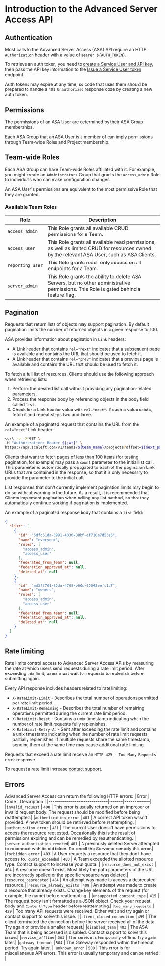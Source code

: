 # Introduction to the Advanced Server Access API

## Authentication

Most calls to the Advanced Server Access (ASA) API require an HTTP `Authorization`
header with a value of `Bearer ${AUTH_TOKEN}`.

To retrieve an auth token, you need to [create a Service User and API
key](https://help.okta.com/okta_help.htm?type=asa&id=ext_asa_service_users),
then pass the API key information to the [Issue a Service User
token](../service-users/#issue-a-service-user-token) endpoint.

Auth tokens may expire at any time, so code that uses them should be prepared
to handle a `401 Unauthorized` response code by creating a new auth token.

## Permissions

The permissions of an ASA User are determined by their ASA Group
memberships.

Each ASA Group that an ASA User is a member of can imply permissions through
Team-wide Roles and Project membership.

## Team-wide Roles

Each ASA Group can have Team-wide Roles affiliated with it. For example, you
might create an `Administrators` Group that grants the `access_admin` Role to
individuals who can make configuration changes.

An ASA User's permissions are equivalent to the most permissive Role that they
are granted.

### Available Team Roles

| Role           | Description |
|----------------|-------------|
|`access_admin`  |This Role grants all available CRUD permissions for a Team.|
|`access_user`   |This Role grants all available read permissions, as well as limited CRUD for resources owned by the relevant ASA User, such as ASA Clients. |
|`reporting_user`|This Role grants read-only access on all endpoints for a Team.|
|`server_admin`  |This Role grants the ability to delete ASA Servers, but no other administrative permissions. This Role is gated behind a feature flag.|

## Pagination

Requests that return lists of objects may support pagination. By default
pagination limits the number of returned objects in a given response to 100.

ASA provides information about pagination in `Link` headers:

* A Link header that contains `rel="next"` indicates that a subsequent page is
  available and contains the URL that should be used to fetch it.
* A Link header that contains `rel="prev"` indicates that a previous page is
  available and contains the URL that should be used to fetch it.

To fetch a full list of resources, Clients should use the following approach
when retrieving lists:

1. Perform the desired list call without providing any pagination-related
   parameters.
2. Process the response body by referencing objects in the body field called
   `list`.
3. Check for a Link header value with `rel="next"`. If such a value exists,
   fetch it and repeat steps two and three.

An example of a paginated request that contains the URL from the `rel="next"` Link header:

```bash
curl -v -X GET \
-H "Authorization: Bearer ${jwt}" \
https://app.scaleft.com/v1/teams/${team_name}/projects?offset=${next_page_offset}
```

Clients that want to fetch pages of less than 100 items (for testing
pagination, for example) may pass a `count` parameter to the initial list call.
This parameter is automatically propagated to each of the pagination Link URLs
that are contained in the response, so that it is only necessary to provide the
parameter to the initial call.

List responses that don't currently implement pagination limits may begin to
do so without warning in the future. As a result, it is recommended that
Clients implement pagination when calling any list method, so that they
automatically continue working if pagination is implemented.

An example of a paginated response body that contains a `list` field:

```json
{
  "list": [
    {
      "id": "5dfc51da-3991-4330-88bf-ef710a7d53e5",
      "name": "everyone",
      "roles": [
        "access_admin",
        "access_user"
      ],
      "federated_from_team": null,
      "federation_approved_at": null,
      "deleted_at": null
    },
    {
      "id": "ad2ff761-83da-4769-b86c-85042eefc1d7",
      "name": "owners",
      "roles": [
        "access_admin",
        "access_user"
      ],
      "federated_from_team": null,
      "federation_approved_at": null,
      "deleted_at": null
    }
  ]
}
```

## Rate limiting

Rate limits control access to Advanced Server Access APIs by measuring the rate at which users send requests during a rate limit period. After exceeding this limit, users must wait for requests to replenish before submitting again.

Every API response includes headers related to rate limiting:

* `X-RateLimit-Limit` - Describes the total number of operations permitted per rate limit period.
* `X-RateLimit-Remaining` - Describes the total number of remaining operations permitted during the current rate limit period.
* `X-RateLimit-Reset` - Contains a unix timestamp indicating when the number of rate limit requests fully replenishes.
* `X-RateLimit-Retry-At` - Sent after exceeding the rate limit and contains a unix timestamp indicating when the number of rate limit requests partially replenishes. If multiple requests share the same timestamp, sending them at the same time may cause additional rate limiting.

Requests that exceed a rate limit receive an `HTTP 429 - Too Many Requests`
error response.

To request a rate limit increase [contact support](https://support.okta.com/help/s/opencase).

## Errors

Advanced Server Access can return the following HTTP errors:
| Error                        | Code  | Description | 
|------------------------------|-------|-------------|
|`invalid_request`             | `400` | This error is usually returned on an improper or invalid request body. The request should be modified before being reattempted.|
|`authentication_error`        | `401` | A correct API token wasn't provided. A new token should be retrieved before reattempting. | 
|`authorization_error`         | `401` | The current User doesn't have permissions to access the resource requested. Occasionally this is the result of permissions expiring and can be remedied by reauthenticating. |
|`server_authorization_revoked`| `401` | A previously deleted Server attempted to reconnect with its old token. Re-enroll the Server to remedy this error.|
|`forbidden_error`             | `403` | A User requests a resource that they don't have access to.
|`quota_exceeded`              | `403` | A Team exceeded the allotted resource type. Contact support to increase your quota. |
|`resource_does_not_exist`     | `404` | A resource doesn't exist. Most likely the path parameters of the URL are incorrectly spelled or the specific resource was deleted.|
|`resource_deprecated`         | `404` | An attempt was made to access a deprecated resource.|
|`resource_already_exists`     | `409` | An attempt was made to create a resource that already exists. Change key elements of the request (for example, the name) before reattempting. |
|`unsupported_content_type`    | `415` | The request body isn't formatted as a JSON object. Check your request body and `Content-Type` header before reattempting.|
|`too_many_requests`           | `429` | Too many API requests were received. Either wait and try again or contact support to solve this issue. |
|`client_closed_connection`    | `499` | The client terminated the connection before the server received all of the data. Try again or provide a smaller request.|
|`disabled_team`               | `403` | The ASA Team that is being accessed is disabled. Contact support to solve this issue.|
|`service_offline`             | `503` | The service is temporarily offline. Try again later.|
|`gateway_timeout`             | `504` | The Gateway responded within the timeout period. Try again later. |
|`unknown_error`               | `500` | This error is for miscellaneous API errors. This error is usually temporary and can be retried. |
